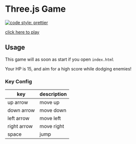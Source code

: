 # Three.js Game

[![code style: prettier](https://img.shields.io/badge/code_style-prettier-ff69b4.svg?style=flat-square)](https://github.com/prettier/prettier)

[click here to play](https://averak.github.io/threejs-game/)

## Usage

This game will as soon as start if you open `index.html`

Your HP is 15, and aim for a high score while dodging enemies!

### Key Config

| key         | description |
| ----------- | ----------- |
| up arrow    | move up     |
| down arrow  | move down   |
| left arrow  | move left   |
| right arrow | move right  |
| space       | jump        |
